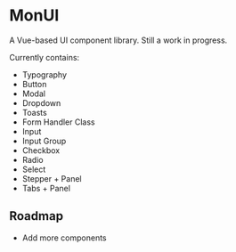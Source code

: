# MonUI

A Vue-based UI component library. Still a work in progress.

Currently contains:

- Typography
- Button
- Modal
- Dropdown
- Toasts
- Form Handler Class
- Input
- Input Group
- Checkbox
- Radio
- Select
- Stepper + Panel
- Tabs + Panel



## Roadmap

- Add more components
